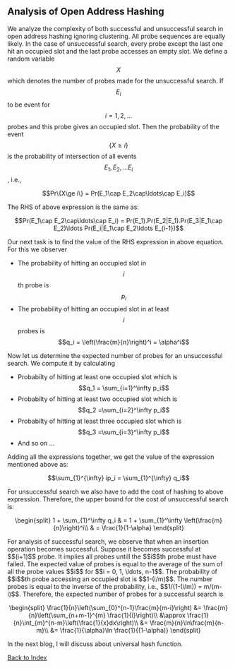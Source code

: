 <script type="text/javascript" src="https://cdnjs.cloudflare.com/ajax/libs/mathjax/2.7.0/MathJax.js?config=TeX-AMS_CHTML"> </script> <script type="text/x-mathjax-config"> MathJax.Hub.Config({ tex2jax: { inlineMath: [['$','$'], ['\\(','\\)']], processEscapes: true}, jax: ["input/TeX","input/MathML","input/AsciiMath","output/CommonHTML"], extensions: ["tex2jax.js","mml2jax.js","asciimath2jax.js","MathMenu.js","MathZoom.js","AssistiveMML.js", "[Contrib]/a11y/accessibility-menu.js"], TeX: { extensions: ["AMSmath.js","AMSsymbols.js","noErrors.js","noUndefined.js"], equationNumbers: { autoNumber: "AMS" } } }); </script> 

## Analysis of Open Address Hashing

We analyze the complexity of both successful and unsuccessful search in open address hashing ignoring clustering. All probe sequences are equally likely.
In the case of unsuccessful search, every probe except the last one hit an occupied slot and the last probe accesses an empty slot.
We define a random variable $$X$$ which denotes the number of probes made for the unsuccessful search. If $$E_i$$ to be event for $$i = 1, 2, \ldots$$ 
probes and this probe gives an occupied slot. Then the probability of the event $$\{X \ge i\}$$ is the probability of 
intersection of all events $$E_1, E_2, \ldots E_i$$, i.e., 
<p style="text-align:center">
  $$Pr\{X\ge i\} = Pr(E_1\cap E_2\cap\ldots\cap E_i)$$
</p>   
The RHS of above expression is the same as:
<p style="text-align:center">
  $$Pr(E_1\cap E_2\cap\ldots\cap E_i) = Pr(E_1).Pr(E_2|E_1).Pr(E_3|E_1\cap E_2)\ldots Pr(E_i|E_1\cap E_2\ldots E_{i-1})$$ 
</p>   
Our next task is to find the value of the RHS expression in above equation. For this we observer

- The probability of hitting an occupied slot in $$i$$th probe is $$p_i$$
- The probability of hitting an occupied slot in at least $$i$$ probes is $$q_i = \left(\frac{m}{n}\right)^i = \alpha^i$$

Now let us determine the expected number of probes for an unsuccessful search. We compute it by calculating 

- Probabilty of hitting at least one occupied slot which is $$q_1 = \sum_{i=1}^\infty p_i$$
- Probabilty of hitting at least two occupied slot which is $$q_2 =\sum_{i=2}^\infty p_i$$
- Probabilty of hitting at least three occupied slot which is $$q_3 =\sum_{i=3}^\infty p_i$$
- And so on ...

Adding all the expressions together, we get the value of the expression mentioned above as:
<p style="text-align:center">
$$\sum_{1}^{\infty} ip_i = \sum_{1}^{\infty} q_i$$
</p> 
For unsuccessful search we also have to add the cost of hashing to above expression. Therefore, the upper bound for the cost of unsuccessful search is: 
<p style="text-align:center">
\begin{split}
  1 + \sum_{1}^\infty q_i & = 1 + \sum_{1}^\infty \left(\frac{m}{n}\right)^i\\
  & = \frac{1}{1-\alpha}
  \end{split}
</p>
For analysis of successful search, we observe that when an insertion operation becomes successful. Suppose it becomes successful at $$(i+1)$$ probe. 
It implies all probes untill the $$i$$th probe must have failed. The expected value of probes is equal to  the average of the
sum of all the probe values $$i$$ for $$i = 0, 1, \ldots, n-1$$. The probability of $$i$$th probe accessing an occupied slot is $$1-(i/m)$$. The
number probes is equal to the inverse of the probability, i.e., $$1/(1-(i/m)) = m/(m-i)$$. Therefore, the expected number of probes for a 
successful search is 
<p style="text-align:center">
  \begin{split}
       \frac{1}{n}\left(\sum_{0}^{n-1}\frac{m}{m-i}\right) &= \frac{m}{n}\left(\sum_{n+m-1}^{m} \frac{1}{i}\right)\\
         &\approx \frac{1}{n}\int_{m}^{n-m}\left(\frac{1}{x}dx\right)\\
         &= \frac{m}{n}\ln\frac{m}{n-m}\\
         &= \frac{1}{\alpha}\ln \frac{1}{(1-\alpha)}
  \end{split}
</p>  

In the next blog, I will discuss about universal hash function.

[Back to Index](../index.md)

